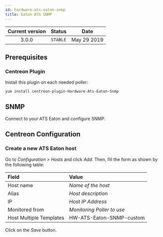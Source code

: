 ```yaml
---
id: hardware-ats-eaton-snmp
title: Eaton ATS SNMP
---
```


| Current version | Status | Date |
| :-: | :-: | :-: |
| 3.0.0 | `STABLE` | May 29 2019 |

## Prerequisites

### Centreon Plugin

Install this plugin on each needed poller:

``` shell
yum install centreon-plugin-Hardware-Ats-Eaton-Snmp
```

## SNMP

Connect to your ATS Eaton and configure SNMP.

## Centreon Configuration

### Create a new ATS Eaton host

Go to *Configuration \> Hosts* and click *Add*. Then, fill the form as shown by the following table:

| Field                   | Value                      |
| :---------------------- | :------------------------- |
| Host name               | *Name of the host*         |
| Alias                   | *Host description*         |
| IP                      | *Host IP Address*          |
| Monitored from          | *Monitoring Poller to use* |
| Host Multiple Templates | HW-ATS-Eaton-SNMP-custom   |

Click on the *Save* button.


